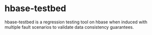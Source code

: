 # hbase-testbed
hbase-testbed is a regression testing tool on hbase when induced with multiple fault scenarios to validate data consistency guarantees.
